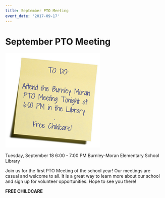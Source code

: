 ```yaml
---
title: September PTO Meeting
event_date: '2017-09-17'
---
```


# September PTO Meeting

<img src="/uploads/ptotodolist.png" width="300" alt="Image of to do list">

Tuesday, September 18
6:00 - 7:00 PM
Burnley-Moran Elementary School Library

Join us for the first PTO Meeting of the school year! Our meetings are casual and welcome to all.  It is a great way to learn more about our school and sign up for volunteer opportunities. Hope to see you there!

**FREE CHILDCARE**
